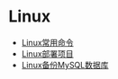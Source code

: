 # Linux
* [Linux常用命令](Linux/Linux常用命令)
* [Linux部署项目](Linux/Linux部署项目)
* [Linux备份MySQL数据库](Linux/Linux备份MySQL数据库)
